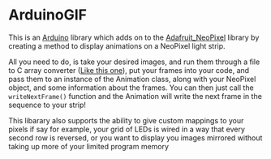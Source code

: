 # ArduinoGIF

This is an [Arduino](https://www.arduino.cc/) library which adds on to the [Adafruit_NeoPixel](https://github.com/adafruit/Adafruit_NeoPixel) library by creating a method to display animations on a NeoPixel light strip. 

All you need to do, is take your desired images, and run them through a file to C array converter ([Like this one](https://notisrac.github.io/FileToCArray/)), put your frames into your code, and pass them to an instance of the Animation class, along with your NeoPixel object, and some information about the frames. You can then just call the `writeNextFrame()` function and the Animation will write the next frame in the sequence to your strip!

This libarary also supports the ability to give custom mappings to your pixels if say for example, your grid of LEDs is wired in a way that every second row is reversed, or you want to display you images mirrored without taking up more of your limited program memory